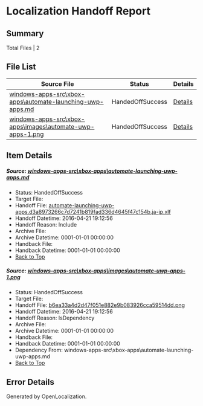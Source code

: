 # <a name='report-top'></a> Localization Handoff Report

## Summary
 Total Files | 2

## File List
 Source File | Status | Details 
 ----------- | ------ | ------- 
 [windows-apps-src\xbox-apps\automate-launching-uwp-apps.md](https://github.com/Microsoft/windows-apps/blob/0ace60f363543fb42c355c9846cf38c2dd9189e2/windows-apps-src/xbox-apps/automate-launching-uwp-apps.md) | HandedOffSuccess | [Details](#7af8f0683700992f2771e5b000a8cbf5ef76c48c3745)
 [windows-apps-src\xbox-apps\images\automate-uwp-apps-1.png](https://github.com/Microsoft/windows-apps/blob/ecd64eb4483452de500ad3d2c0775a99753dce3a/windows-apps-src/xbox-apps/images/automate-uwp-apps-1.png) | HandedOffSuccess | [Details](#b6ea33a4d2d47f051e882e9b083926cca59514dd3760)

## Item Details
##### <a name='7af8f0683700992f2771e5b000a8cbf5ef76c48c3745'></a> Source: [windows-apps-src\xbox-apps\automate-launching-uwp-apps.md](https://github.com/Microsoft/windows-apps/blob/0ace60f363543fb42c355c9846cf38c2dd9189e2/windows-apps-src/xbox-apps/automate-launching-uwp-apps.md)
* Status: HandedOffSuccess
* Target File: 
* Handoff File: [automate-launching-uwp-apps.d3a8973266c7d7241b819fad336d4645f47c154b.ja-jp.xlf](https://github.com/Microsoft/WDG.handoff/blob/1c7b55d71acd2044bad3c337a7ee480bddb33e4e/ol-handoff/Microsoft/windows-apps.ja-jp/master/automate-launching-uwp-apps.d3a8973266c7d7241b819fad336d4645f47c154b.ja-jp.xlf)
* Handoff Datetime: 2016-04-21 19:12:56
* Handoff Reason: Include
* Archive File: 
* Archive Datetime: 0001-01-01 00:00:00
* Handback File: 
* Handback Datetime: 0001-01-01 00:00:00
* [Back to Top](#report-top)

##### <a name='b6ea33a4d2d47f051e882e9b083926cca59514dd3760'></a> Source: [windows-apps-src\xbox-apps\images\automate-uwp-apps-1.png](https://github.com/Microsoft/windows-apps/blob/ecd64eb4483452de500ad3d2c0775a99753dce3a/windows-apps-src/xbox-apps/images/automate-uwp-apps-1.png)
* Status: HandedOffSuccess
* Target File: 
* Handoff File: [b6ea33a4d2d47f051e882e9b083926cca59514dd.png](https://github.com/Microsoft/WDG.handoff/blob/1c7b55d71acd2044bad3c337a7ee480bddb33e4e/ol-handoff/Microsoft/windows-apps.ja-jp/master/b6ea33a4d2d47f051e882e9b083926cca59514dd.png)
* Handoff Datetime: 2016-04-21 19:12:56
* Handoff Reason: IsDependency
* Archive File: 
* Archive Datetime: 0001-01-01 00:00:00
* Handback File: 
* Handback Datetime: 0001-01-01 00:00:00
* Dependency From: windows-apps-src\xbox-apps\automate-launching-uwp-apps.md
* [Back to Top](#report-top)


## Error Details

Generated by OpenLocalization.

